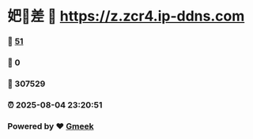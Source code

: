 # 妑🔭差 :link: https://z.zcr4.ip-ddns.com 
### :page_facing_up: [51](https://z.zcr4.ip-ddns.com/tag.html) 
### :speech_balloon: 0 
### :hibiscus: 307529 
### :alarm_clock: 2025-08-04 23:20:51 
### Powered by :heart: [Gmeek](https://github.com/Meekdai/Gmeek)
